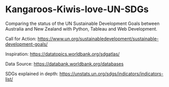 # Kangaroos-Kiwis-love-UN-SDGs
Comparing the status of the UN Sustainable Development Goals between Australia and New Zealand with Python, Tableau and Web Development.


Call for Action: https://www.un.org/sustainabledevelopment/sustainable-development-goals/

Inspiration: https://datatopics.worldbank.org/sdgatlas/

Data Source: https://databank.worldbank.org/databases

SDGs explained in depth: https://unstats.un.org/sdgs/indicators/indicators-list/
